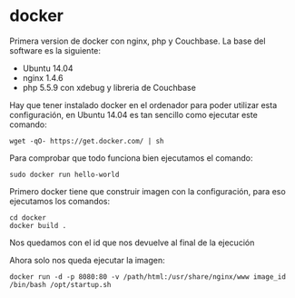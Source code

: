 # **docker**

Primera version de docker con nginx, php y Couchbase. La base del software es la siguiente:
+ Ubuntu 14.04
+ nginx 1.4.6
+ php 5.5.9 con xdebug y libreria de Couchbase

Hay que tener instalado docker en el ordenador para poder utilizar esta configuración, en Ubuntu 14.04 es tan sencillo
como ejecutar este comando:
~~~
wget -qO- https://get.docker.com/ | sh
~~~
Para comprobar que todo funciona bien ejecutamos el comando:
~~~
sudo docker run hello-world
~~~

Primero docker tiene que construir imagen con la configuración, para eso ejecutamos los comandos:
~~~
cd docker
docker build .
~~~
Nos quedamos con el id que nos devuelve al final de la ejecución

Ahora solo nos queda ejecutar la imagen:
~~~
docker run -d -p 8080:80 -v /path/html:/usr/share/nginx/www image_id /bin/bash /opt/startup.sh
~~~
